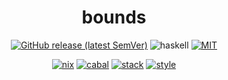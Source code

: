 <div align="center">

# bounds

[![GitHub release (latest SemVer)](https://img.shields.io/github/v/release/tbidne/bounds?include_prereleases&sort=semver)](https://github.com/tbidne/bounds/releases/)
![haskell](https://img.shields.io/static/v1?label=&message=9.4&logo=haskell&logoColor=655889&labelColor=2f353e&color=655889)
[![MIT](https://img.shields.io/github/license/tbidne/bounds?color=blue)](https://opensource.org/licenses/MIT)

[![nix](https://img.shields.io/github/workflow/status/tbidne/bounds/nix/main?label=nix&logo=nixos&logoColor=85c5e7&labelColor=2f353c)](https://github.com/tbidne/bounds/actions/workflows/nix.yaml)
[![cabal](https://img.shields.io/github/workflow/status/tbidne/bounds/cabal/main?label=cabal&labelColor=2f353c)](https://github.com/tbidne/bounds/actions/workflows/cabal.yaml)
[![stack](https://img.shields.io/github/workflow/status/tbidne/bounds/stack/main?label=stack&logoColor=white&labelColor=2f353c)](https://github.com/tbidne/bounds/actions/workflows/stack.yaml)
[![style](https://img.shields.io/github/workflow/status/tbidne/bounds/style/main?label=style&logoColor=white&labelColor=2f353c)](https://github.com/tbidne/bounds/actions/workflows/style.yaml)

</div>